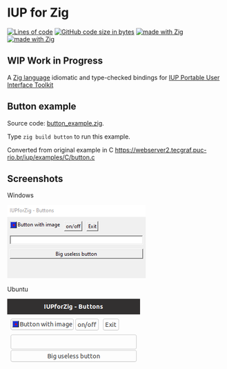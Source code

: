 # IUP for Zig
[![Lines of code](https://img.shields.io/tokei/lines/github/batiati/IUPforZig)]()
[![GitHub code size in bytes](https://img.shields.io/github/languages/code-size/batiati/IUPforZig)]()
[![made with Zig](https://img.shields.io/badge/made%20with%20%E2%9D%A4%20-Zig-orange)]()
[![made with Zig](https://img.shields.io/badge/unlicensed-public%20domain-brightgreen)]()

## WIP Work in Progress

A [Zig language](https://ziglang.org/) idiomatic and type-checked bindings for [IUP Portable User Interface Toolkit](https://webserver2.tecgraf.puc-rio.br/iup/)

## Button example

Source code: [button_example.zig](../src/button_example.zig).

Type `zig build button` to run this example.

Converted from original example in C
https://webserver2.tecgraf.puc-rio.br/iup/examples/C/button.c

## Screenshots

Windows

![Button Windows](ButtonWindows.gif)

Ubuntu

![Button Ubuntu](ButtonUbuntu.gif)
